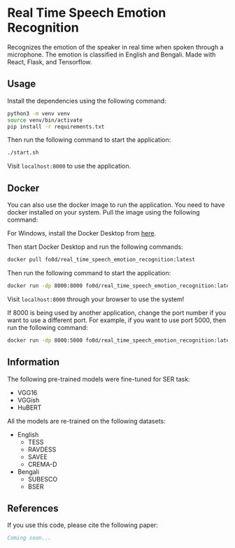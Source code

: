 # Real Time Speech Emotion Recognition
Recognizes the emotion of the speaker in real time when spoken through a microphone. The emotion is classified in English and Bengali. Made with React, Flask, and Tensorflow.


## Usage
Install the dependencies using the following command:

```bash
python3 -m venv venv
source venv/bin/activate
pip install -r requirements.txt
```
Then run the following command to start the application:
```bash
./start.sh
```
Visit `localhost:8000` to use the application.

## Docker
You can also use the docker image to run the application. You need to have docker installed on your system. Pull the image using the following command:

For Windows, install the Docker Desktop from [here](https://www.docker.com/products/docker-desktop).

Then start Docker Desktop and run the following commands:

```bash
docker pull fo0d/real_time_speech_emotion_recognition:latest
```

Then run the following command to start the application:
```bash
docker run -dp 8000:8000 fo0d/real_time_speech_emotion_recognition:latest
```
Visit `localhost:8000` through your browser to use the system!

If 8000 is being used by another application, change the port number if you want to use a different port. For example, if you want to use port 5000, then run the following command:
```bash
docker run -dp 8000:5000 fo0d/real_time_speech_emotion_recognition:latest
```


## Information
The following pre-trained models were fine-tuned for SER task:
- VGG16
- VGGish
- HuBERT

All the models are re-trained on the following datasets:
- English
  - TESS
  - RAVDESS
  - SAVEE
  - CREMA-D
- Bengali
  - SUBESCO
  - BSER

## References
If you use this code, please cite the following paper:

```bibtex
Coming soon...
```
